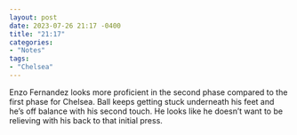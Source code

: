 ```yaml
---
layout: post
date: 2023-07-26 21:17 -0400
title: "21:17"
categories:
- "Notes"
tags:
- "Chelsea"
---
```


Enzo Fernandez looks more proficient in the second phase compared to the first phase for Chelsea. Ball keeps getting stuck underneath his feet and he’s off balance with his second touch. He looks like he doesn’t want to be relieving with his back to that initial press.
